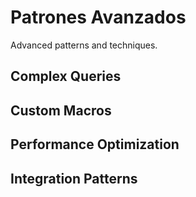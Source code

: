 # Patrones Avanzados

Advanced patterns and techniques.

## Complex Queries
## Custom Macros
## Performance Optimization
## Integration Patterns
